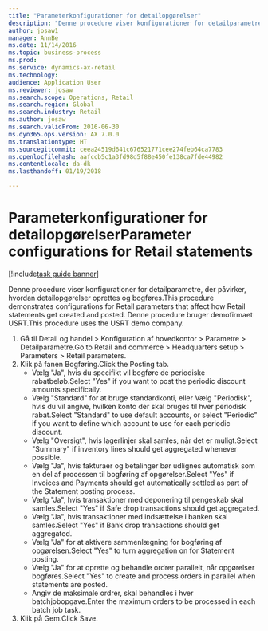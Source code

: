 ```yaml
--- 
title: "Parameterkonfigurationer for detailopgørelser"
description: "Denne procedure viser konfigurationer for detailparametre, der påvirker, hvordan detailopgørelser oprettes og bogføres."
author: josaw1
manager: AnnBe
ms.date: 11/14/2016
ms.topic: business-process
ms.prod: 
ms.service: dynamics-ax-retail
ms.technology: 
audience: Application User
ms.reviewer: josaw
ms.search.scope: Operations, Retail
ms.search.region: Global
ms.search.industry: Retail
ms.author: josaw
ms.search.validFrom: 2016-06-30
ms.dyn365.ops.version: AX 7.0.0
ms.translationtype: HT
ms.sourcegitcommit: ceea24519d641c676521771cee274feb64ca7783
ms.openlocfilehash: aafccb5c1a3fd98d5f88e450fe138ca7fde44982
ms.contentlocale: da-dk
ms.lasthandoff: 01/19/2018

---
```

# <a name="parameter-configurations-for-retail-statements"></a><span data-ttu-id="67f66-103">Parameterkonfigurationer for detailopgørelser</span><span class="sxs-lookup"><span data-stu-id="67f66-103">Parameter configurations for Retail statements</span></span>

[!include[task guide banner](../includes/task-guide-banner.md)]

<span data-ttu-id="67f66-104">Denne procedure viser konfigurationer for detailparametre, der påvirker, hvordan detailopgørelser oprettes og bogføres.</span><span class="sxs-lookup"><span data-stu-id="67f66-104">This procedure demonstrates configurations for Retail parameters that affect how Retail statements get created and posted.</span></span> <span data-ttu-id="67f66-105">Denne procedure bruger demofirmaet USRT.</span><span class="sxs-lookup"><span data-stu-id="67f66-105">This procedure uses the USRT demo company.</span></span>

1. <span data-ttu-id="67f66-106">Gå til Detail og handel > Konfiguration af hovedkontor > Parametre > Detailparametre.</span><span class="sxs-lookup"><span data-stu-id="67f66-106">Go to Retail and commerce > Headquarters setup  > Parameters > Retail parameters.</span></span>
2. <span data-ttu-id="67f66-107">Klik på fanen Bogføring.</span><span class="sxs-lookup"><span data-stu-id="67f66-107">Click the Posting tab.</span></span>
    * <span data-ttu-id="67f66-108">Vælg "Ja", hvis du specifikt vil bogføre de periodiske rabatbeløb.</span><span class="sxs-lookup"><span data-stu-id="67f66-108">Select "Yes" if you want to post the periodic discount amounts specifically.</span></span>  
    * <span data-ttu-id="67f66-109">Vælg "Standard" for at bruge standardkonti, eller Vælg "Periodisk", hvis du vil angive, hvilken konto der skal bruges til hver periodisk rabat.</span><span class="sxs-lookup"><span data-stu-id="67f66-109">Select "Standard" to use default accounts, or select "Periodic" if you want to define which account to use for each periodic discount.</span></span>  
    * <span data-ttu-id="67f66-110">Vælg "Oversigt", hvis lagerlinjer skal samles, når det er muligt.</span><span class="sxs-lookup"><span data-stu-id="67f66-110">Select "Summary" if inventory lines should get aggregated whenever possible.</span></span>  
    * <span data-ttu-id="67f66-111">Vælg "Ja", hvis fakturaer og betalinger bør udlignes automatisk som en del af processen til bogføring af opgørelser.</span><span class="sxs-lookup"><span data-stu-id="67f66-111">Select "Yes" if Invoices and Payments should get automatically settled as part of the Statement posting process.</span></span>  
    * <span data-ttu-id="67f66-112">Vælg "Ja", hvis transaktioner med deponering til pengeskab skal samles.</span><span class="sxs-lookup"><span data-stu-id="67f66-112">Select "Yes" if Safe drop transactions should get aggregated.</span></span>  
    * <span data-ttu-id="67f66-113">Vælg "Ja", hvis transaktioner med indsættelse i banken skal samles.</span><span class="sxs-lookup"><span data-stu-id="67f66-113">Select "Yes" if Bank drop transactions should get aggregated.</span></span>  
    * <span data-ttu-id="67f66-114">Vælg "Ja" for at aktivere sammenlægning for bogføring af opgørelsen.</span><span class="sxs-lookup"><span data-stu-id="67f66-114">Select "Yes" to turn aggregation on for Statement posting.</span></span>  
    * <span data-ttu-id="67f66-115">Vælg "Ja" for at oprette og behandle ordrer parallelt, når opgørelser bogføres.</span><span class="sxs-lookup"><span data-stu-id="67f66-115">Select "Yes" to create and process orders in parallel when statements are posted.</span></span>  
    * <span data-ttu-id="67f66-116">Angiv de maksimale ordrer, skal behandles i hver batchjobopgave.</span><span class="sxs-lookup"><span data-stu-id="67f66-116">Enter the maximum orders to be processed in each batch job task.</span></span>  
3. <span data-ttu-id="67f66-117">Klik på Gem.</span><span class="sxs-lookup"><span data-stu-id="67f66-117">Click Save.</span></span>


